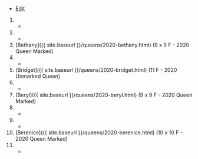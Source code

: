 * [Edit](https://github.com/joejcollins/rhapsody-angel/edit/master/_includes/apiary.md)

1. -
1. -
1. [Bethany]({{ site.baseurl }}/queens/2020-bethany.html) (9 x 9 F - 2020 Queen Marked)
1. -
1. [Bridget]({{ site.baseurl }}/queens/2020-bridget.html) (11 F - 2020 Unmarked Queen)
1. -
1. [Beryl]({{ site.baseurl }}/queens/2020-beryl.html) (9 x 9 F - 2020 Queen Marked)
1. -
1. -
1. [Berenice]({{ site.baseurl }}/queens/2020-berenice.html) (10 x 10 F - 2020 Queen Marked)
1. -
